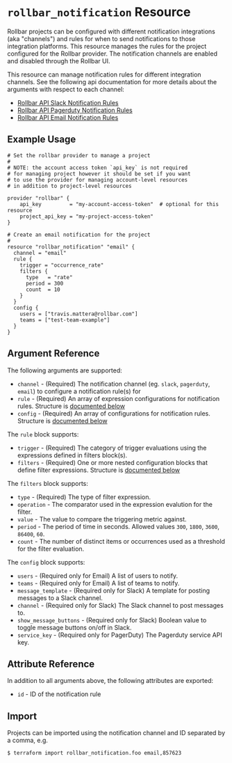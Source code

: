 `rollbar_notification` Resource
=========================

Rollbar projects can be configured with different notification integrations (aka "channels") and rules for when to send notifications to those integration platforms.  This resource manages the rules for the project configured for the Rollbar provider.  The notification channels are enabled and disabled through the Rollbar UI.

This resource can manage notification rules for different integration channels.  See the following api documentation for more details about the arguments with respect to each channel:

* [Rollbar API Slack Notification Rules](https://docs.rollbar.com/reference/slack-notification-rules)
* [Rollbar API Pagerduty Notification Rules](https://docs.rollbar.com/reference/pagerduty-notification-rules)
* [Rollbar API Email Notification Rules](https://docs.rollbar.com/reference/email-notification-rules)


Example Usage
-------------

```hcl
# Set the rollbar provider to manage a project
#
# NOTE: the account access token `api_key` is not required
# for managing project however it should be set if you want
# to use the provider for managing account-level resources
# in addition to project-level resources

provider "rollbar" {
    api_key         = "my-account-access-token"  # optional for this resource
    project_api_key = "my-project-access-token"
}

# Create an email notification for the project
#
resource "rollbar_notification" "email" {
  channel = "email"
  rule {
    trigger = "occurrence_rate"
    filters {
      type   = "rate"
      period = 300
      count  = 10
    }
  }
  config {
    users = ["travis.mattera@rollbar.com"]
    teams = ["test-team-example"]
  }
}
```

Argument Reference
------------------

The following arguments are supported:

* `channel` - (Required) The notification channel (eg. `slack`, `pagerduty`, `email`) to configure a notification rule(s) for
* `rule` - (Required) An array of expression configurations for notification rules.  Structure is [documented below](#nested_rule)
* `config` - (Required) An array of configurations for notification rules.  Structure is [documented below](#nested_config)

<a name="nested_rule"></a>The `rule` block supports:
* `trigger` - (Required) The category of trigger evaluations using the expressions defined in filters block(s).
* `filters` - (Required) One or more nested configuration blocks that define filter expressions.  Structure is [documented below](#nested_filters)

<a name="nested_filters"></a>The `filters` block supports:
* `type` - (Required) The type of filter expression.
* `operation` - The comparator used in the expression evalution for the filter.
* `value` - The value to compare the triggering metric against.
* `period` - The period of time in seconds.  Allowed values `300`, `1800`, `3600`, `86400`, `60`.
* `count` - The number of distinct items or occurrences used as a threshold for the filter evaluation.


<a name="nested_config"></a>The `config` block supports:

* `users` - (Required only for Email)  A list of users to notify.
* `teams` - (Required only for Email)  A list of teams to notify.
* `message_template` - (Required only for Slack)  A template for posting messages to a Slack channel.
* `channel` - (Required only for Slack)  The Slack channel to post messages to.
* `show_message_buttons` - (Required only for Slack)  Boolean value to toggle message buttons on/off in Slack.
* `service_key` - (Required only for PagerDuty)  The Pagerduty service API key.

Attribute Reference
-------------------

In addition to all arguments above, the following attributes are exported:

* `id` - ID of the notification rule


Import
------

Projects can be imported using the notification channel and ID separated by a comma, e.g.

```
$ terraform import rollbar_notification.foo email,857623
```
